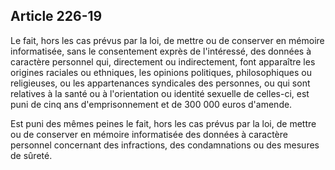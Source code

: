 Article 226-19
----
Le fait, hors les cas prévus par la loi, de mettre ou de conserver en mémoire
informatisée, sans le consentement exprès de l'intéressé, des données à
caractère personnel qui, directement ou indirectement, font apparaître les
origines raciales ou ethniques, les opinions politiques, philosophiques ou
religieuses, ou les appartenances syndicales des personnes, ou qui sont
relatives à la santé ou à l'orientation ou identité sexuelle de celles-ci, est
puni de cinq ans d'emprisonnement et de 300 000 euros d'amende.

Est puni des mêmes peines le fait, hors les cas prévus par la loi, de mettre ou
de conserver en mémoire informatisée des données à caractère personnel
concernant des infractions, des condamnations ou des mesures de sûreté.
